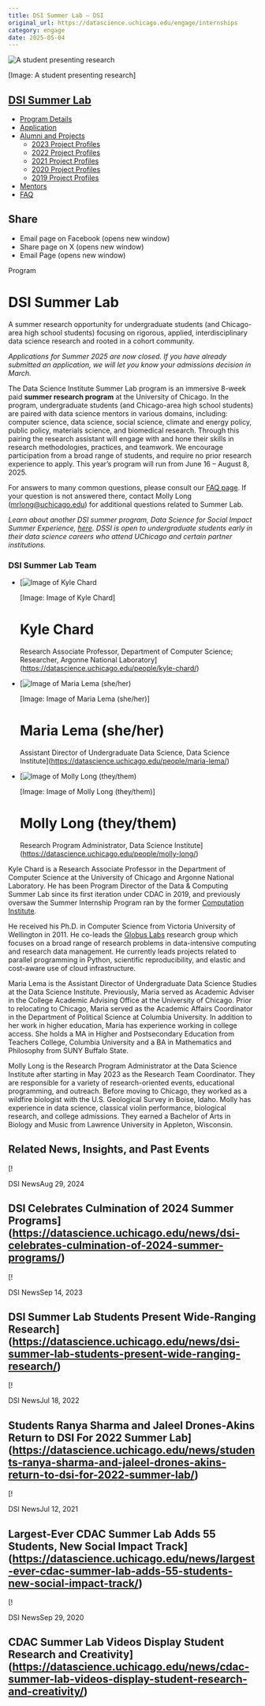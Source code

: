```yaml
---
title: DSI Summer Lab – DSI
original_url: https://datascience.uchicago.edu/engage/internships
category: engage
date: 2025-05-04
---
```


![A student presenting research](https://datascience.uchicago.edu/wp-content/uploads/2024/11/DSC02384-1-1380x475.jpg)

[Image: A student presenting research]

## [DSI Summer Lab](https://datascience.uchicago.edu/education/summerlab/)

* [Program Details](https://datascience.uchicago.edu/education/summerlab/program-details/)
* [Application](https://datascience.uchicago.edu/education/internships/application/)
* [Alumni and Projects](https://datascience.uchicago.edu/education/summerlab/alumni-and-projects/)
  * [2023 Project Profiles](https://datascience.uchicago.edu/education/internships/project-profiles/2023-project-profiles/)
  * [2022 Project Profiles](https://datascience.uchicago.edu/education/internships/project-profiles/2022-project-profiles/)
  * [2021 Project Profiles](https://datascience.uchicago.edu/education/summerlab/2021-cohort/)
  * [2020 Project Profiles](https://datascience.uchicago.edu/education/summerlab/2020-cohort/)
  * [2019 Project Profiles](https://datascience.uchicago.edu/education/summerlab/2019-cohort/)
* [Mentors](https://datascience.uchicago.edu/education/summerlab/mentors/)
* [FAQ](https://datascience.uchicago.edu/education/summerlab/faq/)

## Share

* Email page on Facebook (opens new window)
* Share page on X (opens new window)
* Email Page (opens new window)

<!-- Table-like structure detected -->

Program

# DSI Summer Lab

A summer research opportunity for undergraduate students (and Chicago-area high school students) focusing on rigorous, applied, interdisciplinary data science research and rooted in a cohort community.

*Applications for Summer 2025 are now closed. If you have already submitted an application, we will let you know your admissions decision in March.*

The Data Science Institute Summer Lab program is an immersive 8-week paid **summer research program** at the University of Chicago. In the program, undergraduate students (and Chicago-area high school students) are paired with data science mentors in various domains, including: computer science, data science, social science, climate and energy policy, public policy, materials science, and biomedical research. Through this pairing the research assistant will engage with and hone their skills in research methodologies, practices, and teamwork. We encourage participation from a broad range of students, and require no prior research experience to apply. This year’s program will run from June 16 – August 8, 2025.

For answers to many common questions, please consult our [FAQ page](https://datascience.uchicago.edu/education/summerlab/faq/). If your question is not answered there, contact Molly Long ([mrlong@uchicago.edu](mailto:mrlong@uchicago.edu)) for additional questions related to Summer Lab.

*Learn about another DSI summer program, Data Science for Social Impact Summer Experience, [here](https://datascience.uchicago.edu/outreach/data-science-for-social-impact-network/summer-experience/). DSSI is open to undergraduate students early in their data science careers who attend UChicago and certain partner institutions.*

<!-- Table-like structure detected -->

### DSI Summer Lab Team

* [![Image of Kyle Chard](https://datascience.uchicago.edu/wp-content/uploads/2020/01/chard-head-300x300.jpeg)

  [Image: Image of Kyle Chard]

  # Kyle Chard

  Research Associate Professor, Department of Computer Science; Researcher, Argonne National Laboratory](https://datascience.uchicago.edu/people/kyle-chard/)
* [![Image of Maria Lema (she/her)](https://datascience.uchicago.edu/wp-content/uploads/2022/04/UChicago_DataScienceInstitute_Avatar_MaroonPhoenix_RGB-300x300.png)

  [Image: Image of Maria Lema (she/her)]

  # Maria Lema (she/her)

  Assistant Director of Undergraduate Data Science, Data Science Institute](https://datascience.uchicago.edu/people/maria-lema/)
* [![Image of Molly Long (they/them)](https://datascience.uchicago.edu/wp-content/uploads/2023/06/LongHeadshot-300x300.jpg)

  [Image: Image of Molly Long (they/them)]

  # Molly Long (they/them)

  Research Program Administrator, Data Science Institute](https://datascience.uchicago.edu/people/molly-long/)

<!-- Table-like structure detected -->

Kyle Chard is a Research Associate Professor in the Department of Computer Science at the University of Chicago and Argonne National Laboratory. He has been Program Director of the Data & Computing Summer Lab since its first iteration under CDAC in 2019, and previously oversaw the Summer Internship Program ran by the former [Computation Institute](https://voices.uchicago.edu/compinst/).

He received his Ph.D. in Computer Science from Victoria University of Wellington in 2011. He co-leads the [Globus Labs](https://labs.globus.org/) research group which focuses on a broad range of research problems in data-intensive computing and research data management. He currently leads projects related to parallel programming in Python, scientific reproducibility, and elastic and cost-aware use of cloud infrastructure.

<!-- Table-like structure detected -->

Maria Lema is the Assistant Director of Undergraduate Data Science Studies at the Data Science Institute. Previously, Maria served as Academic Adviser in the College Academic Advising Office at the University of Chicago. Prior to relocating to Chicago, Maria served as the Academic Affairs Coordinator in the Department of Political Science at Columbia University. In addition to her work in higher education, Maria has experience working in college access. She holds a MA in Higher and Postsecondary Education from Teachers College, Columbia University and a BA in Mathematics and Philosophy from SUNY Buffalo State.

<!-- Table-like structure detected -->

Molly Long is the Research Program Administrator at the Data Science Institute after starting in May 2023 as the Research Team Coordinator. They are responsible for a variety of research-oriented events, educational programming, and outreach. Before moving to Chicago, they worked as a wildfire biologist with the U.S. Geological Survey in Boise, Idaho. Molly has experience in data science, classical violin performance, biological research, and college admissions. They earned a Bachelor of Arts in Biology and Music from Lawrence University in Appleton, Wisconsin.

## Related News, Insights, and Past Events

<!-- Table-like structure detected -->

[!

DSI NewsAug 29, 2024

## DSI Celebrates Culmination of 2024 Summer Programs](https://datascience.uchicago.edu/news/dsi-celebrates-culmination-of-2024-summer-programs/)
[!

DSI NewsSep 14, 2023

## DSI Summer Lab Students Present Wide-Ranging Research](https://datascience.uchicago.edu/news/dsi-summer-lab-students-present-wide-ranging-research/)
[!

DSI NewsJul 18, 2022

## Students Ranya Sharma and Jaleel Drones-Akins Return to DSI For 2022 Summer Lab](https://datascience.uchicago.edu/news/students-ranya-sharma-and-jaleel-drones-akins-return-to-dsi-for-2022-summer-lab/)
[!

DSI NewsJul 12, 2021

## Largest-Ever CDAC Summer Lab Adds 55 Students, New Social Impact Track](https://datascience.uchicago.edu/news/largest-ever-cdac-summer-lab-adds-55-students-new-social-impact-track/)
[!

DSI NewsSep 29, 2020

## CDAC Summer Lab Videos Display Student Research and Creativity](https://datascience.uchicago.edu/news/cdac-summer-lab-videos-display-student-research-and-creativity/)